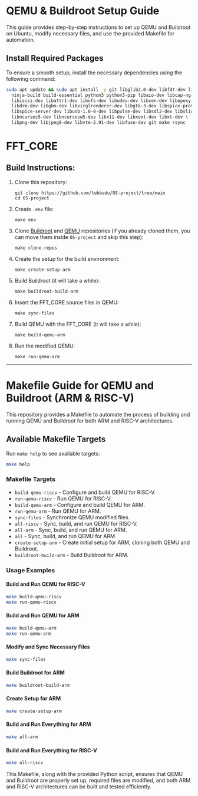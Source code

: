 # QEMU & Buildroot Setup Guide

This guide provides step-by-step instructions to set up QEMU and Buildroot on Ubuntu, modify necessary files, and use the provided Makefile for automation.

## Install Required Packages
To ensure a smooth setup, install the necessary dependencies using the following command:

```sh
sudo apt update && sudo apt install -y git libglib2.0-dev libfdt-dev libpixman-1-dev zlib1g-dev \
  ninja-build build-essential python3 python3-pip libaio-dev libcap-ng-dev \
  libiscsi-dev libattr1-dev libnfs-dev libudev-dev libxen-dev libepoxy-dev \
  libdrm-dev libgbm-dev libvirglrenderer-dev libgtk-3-dev libspice-protocol-dev \
  libspice-server-dev libusb-1.0-0-dev libpulse-dev libsdl2-dev libslirp-dev \
  libncurses5-dev libncursesw5-dev libx11-dev libxext-dev libxt-dev \
  libpng-dev libjpeg8-dev libvte-2.91-dev libfuse-dev git make rsync
```

# FFT_CORE

## Build Instructions:

1. Clone this repository:

   ```shell
   git clone https://github.com/tubbadu/OS-project/tree/main
   cd OS-project
   ```

2. Create `.env` file:

   ```shell
   make env
   ```

3. Clone [Buildroot](https://github.com/buildroot/buildroot) and [QEMU](https://github.com/qemu/qemu) repositories (if you already cloned them, you can move them inside `OS-project` and skip this step):

   ```shell
   make clone-repos
   ```

4. Create the setup for the build environment:

   ```shell
   make create-setup-arm
   ```

5. Build Buildroot (it will take a while):

   ```shell
   make buildroot-build-arm
   ```

6. Insert the FFT_CORE source files in QEMU:

   ```shell
   make sync-files
   ```

7. Build QEMU with the FFT_CORE (it will take a while):

   ```shell
   make build-qemu-arm
   ```

8. Run the modified QEMU:

   ```shell
   make run-qemu-arm
   ```

---

# Makefile Guide for QEMU and Buildroot (ARM & RISC-V)

This repository provides a Makefile to automate the process of building and running QEMU and Buildroot for both ARM and RISC-V architectures.

## Available Makefile Targets

Run `make help` to see available targets:

```sh
make help
```

### Makefile Targets

- `build-qemu-riscv` - Configure and build QEMU for RISC-V.
- `run-qemu-riscv` - Run QEMU for RISC-V.
- `build-qemu-arm` - Configure and build QEMU for ARM.
- `run-qemu-arm` - Run QEMU for ARM.
- `sync-files` - Synchronize QEMU modified files.
- `all-riscv` - Sync, build, and run QEMU for RISC-V.
- `all-arm` - Sync, build, and run QEMU for ARM.
- `all` - Sync, build, and run QEMU for ARM.
- `create-setup-arm` - Create initial setup for ARM, cloning both QEMU and Buildroot.
- `buildroot-build-arm` - Build Buildroot for ARM.

### Usage Examples

#### Build and Run QEMU for RISC-V
```sh
make build-qemu-riscv
make run-qemu-riscv
```

#### Build and Run QEMU for ARM
```sh
make build-qemu-arm
make run-qemu-arm
```

#### Modify and Sync Necessary Files
```sh
make sync-files
```

#### Build Buildroot for ARM
```sh
make buildroot-build-arm
```

#### Create Setup for ARM
```sh
make create-setup-arm
```

#### Build and Run Everything for ARM
```sh
make all-arm
```

#### Build and Run Everything for RISC-V
```sh
make all-riscv
```

This Makefile, along with the provided Python script, ensures that QEMU and Buildroot are properly set up, required files are modified, and both ARM and RISC-V architectures can be built and tested efficiently.

